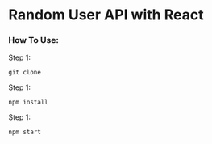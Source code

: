 <h1>Random User API with React</h1>

<h3>How To Use:</h3>
<p>Step 1:</p>

```
git clone
```

<p>Step 1:</p>

```
npm install
```

<p>Step 1:</p>

```
npm start
```
